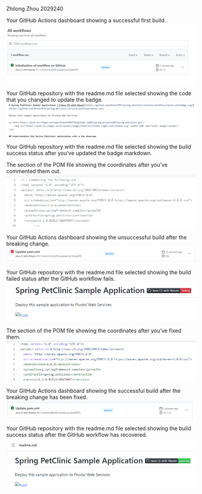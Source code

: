 Zhilong Zhou 2029240


Your GitHub Actions dashboard showing a successful first build.
![FirstBuild](figures/FirstBuild.png)

Your GitHub repository with the readme.md file selected showing the code that you
changed to update the badge.
![ReadmeCode](figures/ReadmeCode.png)


Your GitHub repository with the readme.md file selected showing the build success
status after you’ve updated the badge markdown.


The section of the POM file showing the coordinates after you’ve commented them
out.
![CommentOut](figures/CommentOut.png)


Your GitHub Actions dashboard showing the unsuccessful build after the breaking
change.
![Fail](figures/Fail.png)


Your GitHub repository with the readme.md file selected showing the build failed
status after the GitHub workflow fails.
![FailShown](figures/FailShown.png)


The section of the POM file showing the coordinates after you’ve fixed them.
![Fixed](figures/Fixed.png)


Your GitHub Actions dashboard showing the successful build after the breaking
change has been fixed.
![SuccessAfterFix](figures/SuccessAfterFix.png)


Your GitHub repository with the readme.md file selected showing the build success
status after the GitHub workflow has recovered.
![FinalSuccess](figures/FinalSuccess.png)
